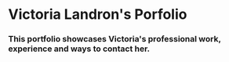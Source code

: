 # Victoria Landron's Porfolio
### This portfolio showcases Victoria's professional work, experience and ways to contact her.
